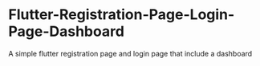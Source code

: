 # Flutter-Registration-Page-Login-Page-Dashboard
A simple flutter registration page and login page that include a dashboard
